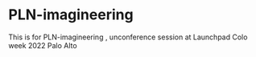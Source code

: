 # PLN-imagineering
This is for PLN-imagineering , unconference session at Launchpad Colo week 2022 Palo Alto 
